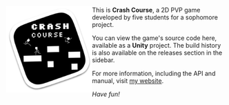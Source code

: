 <a href="https://rochesterx.games/crashcourse/"><img src="https://raw.githubusercontent.com/RochesterX/rochesterx.github.io/refs/heads/main/assets/images/crashcourse.png" align="left" height="200" width="200"></a>

This is **Crash Course**, a 2D PVP game developed by five students for a sophomore project.

You can view the game's source code here, available as a **Unity** project. The build history is also available on the releases section in the sidebar.

For more information, including the API and manual, visit [my website](https://rochesterx.games/crashcourse).

*Have fun!*
